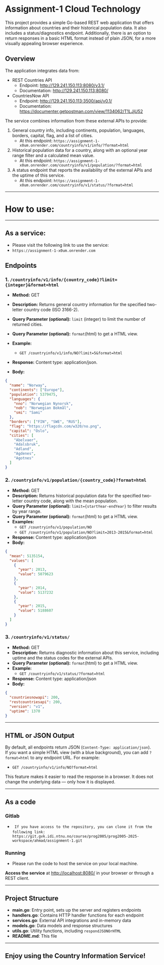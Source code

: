 # Assignment-1 Cloud Technology

This project provides a simple Go-based REST web application that offers information about countries and their historical population data. It also includes a status/diagnostics endpoint. Additionally, there is an option to return responses in a basic HTML format instead of plain JSON, for a more visually appealing browser experience.

## Overview
The application integrates data from:
- REST Countries API 
    - Endpoint:      http://129.241.150.113:8080/v3.1/
    - Documentation: http://129.241.150.113:8080/
- CountriesNow API 
     - Endpoint:      http://129.241.150.113:3500/api/v0.1/
     - Documentation: https://documenter.getpostman.com/view/1134062/T1LJjU52

The service combines information from these external APIs to provide:
1. General country info, including continents, population, languages, borders, capital, flag, and a list of cities.
   - At this endpoint:
   ```https://assignment-1-x0um.onrender.com/countryinfo/v1/info/?format=html```
2. Historical population data for a country, along with an optional year range filter and a calculated mean value.
   - At this endpoint:
   ```https://assignment-1-x0um.onrender.com/countryinfo/v1/population/?format=html```
3. A status endpoint that reports the availability of the external APIs and the uptime of this service.
   - At this endpoint:
   ```https://assignment-1-x0um.onrender.com/countryinfo/v1/status/?format=html```

---
# How to use:
---
## As a service:
- Please visit the following link to use the service:
- ```https://assignment-1-x0um.onrender.com```

## Endpoints

### 1. `/countryinfo/v1/info/{country_code}?limit={integer}&format=html`
- **Method:** GET  
- **Description:** Returns general country information for the specified two-letter country code (ISO 3166-2).  
- **Query Parameter (optional):** `limit` (integer) to limit the number of returned cities.
- **Query Parameter (optional):** `format`(html) to get a HTML view.

- **Example:**   
  - `GET /countryinfo/v1/info/NO?limit=5&format=html`
- **Response:** Content type: application/json.

- **Body:**
```json
{
  "name": "Norway",
  "continents": ["Europe"],
  "population": 5379475,
  "languages": {
    "nno": "Norwegian Nynorsk",
    "nob": "Norwegian Bokmål",
    "smi": "Sami"
  },
  "borders": ["FIN", "SWE", "RUS"],
  "flag": "https://flagcdn.com/w320/no.png",
  "capital": "Oslo",
  "cities": [
    "Abelvaer",
    "Adalsbruk",
    "Adland",
    "Agdenes",
    "Agotnes"
  ]
}
```

### 2. `/countryinfo/v1/population/{country_code}?format=html`
- **Method:** GET  
- **Description:** Returns historical population data for the specified two-letter country code, along with the mean population.  
- **Query Parameter (optional):** `limit={startYear-endYear}` to filter results by year range. 
- **Query Parameter (optional):** `format`(html) to get a HTML view. 
- **Examples:**  
  - `GET /countryinfo/v1/population/NO`  
  - `GET /countryinfo/v1/population/NO?limit=2013-2015&format=html`
- **Response:** Content type: application/json
- **Body:**
```json
{
  "mean": 5135154,
  "values": [
    {
      "year": 2013,
      "value": 5079623
    },
    {
      "year": 2014,
      "value": 5137232
    },
    {
      "year": 2015,
      "value": 5188607
    }
  ]
}
```

### 3. `/countryinfo/v1/status/`
- **Method:** GET  
- **Description:** Returns diagnostic information about this service, including uptime and the status codes for the external APIs.
- **Query Parameter (optional):** `format`(html) to get a HTML view.  
- **Example:**  
  - `GET /countryinfo/v1/status/?format=html`
- **Response:** Content type: application/json
- **Body:**
``` json
{
  "countriesnowapi": 200,
  "restcountriesapi": 200,
  "version": "v1",
  "uptime": 1370
}
```

---

## HTML or JSON Output
By default, all endpoints return JSON (`Content-Type: application/json`).  
If you want a simple HTML view (with a blue background), you can add `?format=html` to any endpoint URL. For example:
- `GET /countryinfo/v1/info/NO?format=html`

This feature makes it easier to read the response in a browser. It does not change the underlying data — only how it is displayed.

---

## As a code
### Gitlab
- ` If you have access to the repository, you can clone it from the following link:`
``` https://git.gvk.idi.ntnu.no/course/prog2005/prog2005-2025-workspace/ahmad/assignment-1.git```
### Running
- Please run the code to host the service on your local machine.

**Access the service** at [http://localhost:8080/](http://localhost:8080/) in your browser or through a REST client.

---

## Project Structure

- **main.go**: Entry point, sets up the server and registers endpoints  
- **handlers.go**: Contains HTTP handler functions for each endpoint  
- **services.go**: External API integrations and in-memory data  
- **models.go**: Data models and response structures  
- **utils.go**: Utility functions, including `respondJSONOrHTML`  
- **README.md**: This file

---
## Enjoy using the Country Information Service!
